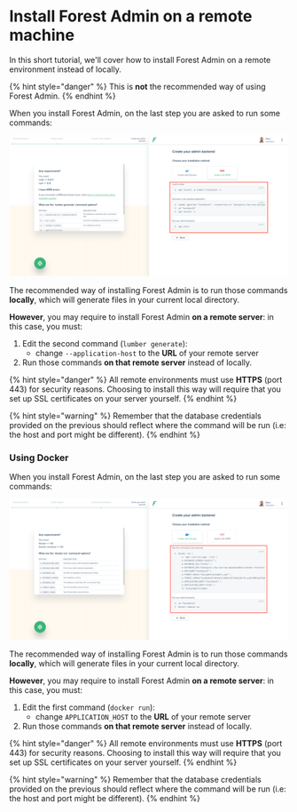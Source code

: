 # Install Forest Admin on a remote machine

In this short tutorial, we'll cover how to install Forest Admin on a remote environment instead of locally.

{% hint style="danger" %}
This is **not** the recommended way of using Forest Admin.
{% endhint %}

When you install Forest Admin, on the last step you are asked to run some commands:

![](<../../.gitbook/assets/Capture d’écran 2020-02-17 à 14.52.35.png>)

The recommended way of installing Forest Admin is to run those commands **locally**, which will generate files in your current local directory.

**However**, you may require to install Forest Admin **on a remote server**: in this case, you must:

1. Edit the second command (`lumber generate`):
   * change `--application-host` to the **URL** of your remote server
2. Run those commands **on that remote server** instead of locally.

{% hint style="danger" %}
All remote environments must use **HTTPS** (port 443) for security reasons. Choosing to install this way will require that you set up SSL certificates on your server yourself.
{% endhint %}

{% hint style="warning" %}
Remember that the database credentials provided on the previous should reflect where the command will be run (i.e: the host and port might be different).
{% endhint %}

### Using Docker

When you install Forest Admin, on the last step you are asked to run some commands:

![](<../../.gitbook/assets/Capture d’écran 2020-02-21 à 15.08.25.png>)

The recommended way of installing Forest Admin is to run those commands **locally**, which will generate files in your current local directory.

**However**, you may require to install Forest Admin **on a remote server**: in this case, you must:

1. Edit the first command (`docker run`):
   * change `APPLICATION_HOST` to the **URL** of your remote server
2. Run those commands **on that remote server** instead of locally.

{% hint style="danger" %}
All remote environments must use **HTTPS** (port 443) for security reasons. Choosing to install this way will require that you set up SSL certificates on your server yourself.
{% endhint %}

{% hint style="warning" %}
Remember that the database credentials provided on the previous should reflect where the command will be run (i.e: the host and port might be different).
{% endhint %}
